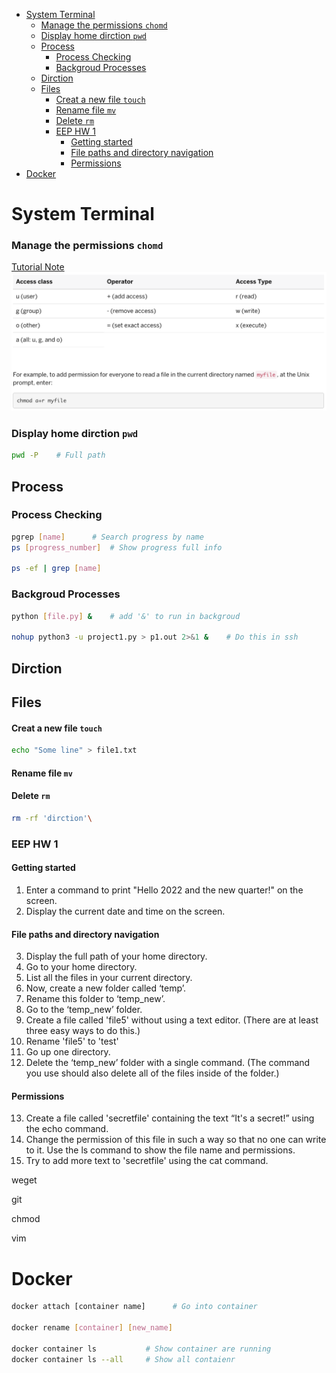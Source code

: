 - [System Terminal](#system-terminal)
    - [Manage the permissions `chomd`](#manage-the-permissions-chomd)
    - [Display home dirction `pwd`](#display-home-dirction-pwd)
  - [Process](#process)
    - [Process Checking](#process-checking)
    - [Backgroud Processes](#backgroud-processes)
  - [Dirction](#dirction)
  - [Files](#files)
      - [Creat a new file `touch`](#creat-a-new-file-touch)
      - [Rename file `mv`](#rename-file-mv)
      - [Delete `rm`](#delete-rm)
    - [EEP HW 1](#eep-hw-1)
      - [Getting started](#getting-started)
      - [File paths and directory navigation](#file-paths-and-directory-navigation)
      - [Permissions](#permissions)
- [Docker](#docker)

# System Terminal

### Manage the permissions `chomd`

[Tutorial Note](https://kb.iu.edu/d/abdb)
![chomd_symbol](Image/chomd_symbol.png)


### Display home dirction `pwd`
```sh
pwd -P    # Full path 
```


## Process

### Process Checking

```sh
pgrep [name]      # Search progress by name
ps [progress_number]  # Show progress full info

ps -ef | grep [name]    
```

### Backgroud Processes
```sh
python [file.py] &    # add '&' to run in backgroud

nohup python3 -u project1.py > p1.out 2>&1 &    # Do this in ssh
```


## Dirction

## Files

#### Creat a new file `touch`
```sh
echo "Some line" > file1.txt
```

#### Rename file `mv`

#### Delete `rm`
```sh
rm -rf 'dirction'\

```


### EEP HW 1

#### Getting started

1. Enter a command to print "Hello 2022 and the new quarter!" on the screen.
2. Display the current date and time on the screen.

#### File paths and directory navigation

3. Display the full path of your home directory.
4. Go to your home directory.
5. List all the files in your current directory.
6. Now, create a new folder called ‘temp’.
7. Rename this folder to ‘temp_new’.
8. Go to the ‘temp_new’ folder.
9. Create a file called 'file5' without using a text editor. (There are at least three easy ways to do this.)
10. Rename 'file5' to 'test'
11. Go up one directory.
12. Delete the ‘temp_new’ folder with a single command. (The command you use should also delete 
all of the files inside of the folder.)

#### Permissions

13. Create a file called 'secretfile' containing the text “It's a secret!” using the echo command.
14. Change the permission of this file in such a way so that no one can write to it. Use the ls command to show the file name and permissions.
15. Try to add more text to 'secretfile' using the cat command.


weget

git 

chmod 

vim

# Docker
```sh
docker attach [container name]      # Go into container

docker rename [container] [new_name]

docker container ls           # Show container are running
docker container ls --all     # Show all contaienr
```


